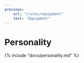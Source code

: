 ```yaml
---
previous:
    url: "/rules/equipment"
    text: "Equipment"
---
```


# Personality

{% include "docs/personality.md" %}
